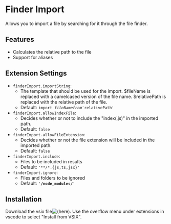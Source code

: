 # Finder Import
Allows you to import a file by searching for it through the file finder.

## Features
- Calculates the relative path to the file
- Support for aliases

## Extension Settings
* `finderImport.importString`:
  - The template that should be used for the import. $fileName is replaced with a camelcased version of the file name. $relativePath is replaced with the relative path of the file.
  - Default: <code>import $fileName from '$relativePath'</code>
* `finderImport.allowIndexFile`:
  - Decides whether or not to include the "index(.js)" in the imported path.
  - Default: <code>false</code>
* `finderImport.allowFileExtension`: 
  - Decides whether or not the file extension will be included in the imported path.
  - Default: <code>false</code>
* `finderImport.include`:
  - Files to be included in results
  - Default: <code>'**/*.{js,ts,jsx}'</code>
* `finderImport.ignore`:
  - Files and folders to be ignored
  - Default: <code>'**/node_modules/**'</code>

## Installation
Download the vsix file![(here)](lnd-theme-0.0.1.vsix). Use the overflow menu under extensions in vscode to select "Install from VSIX".

